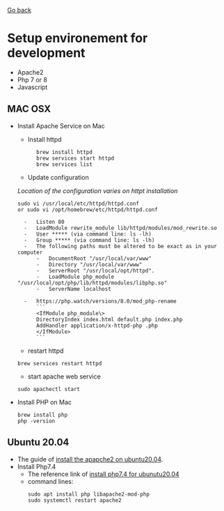 [Go back](https://georgeeliotarchive.github.io/)
# Setup environement for development
-   Apache2
-   Php 7 or 8
-   Javascript


## MAC OSX 
- Install Apache Service on Mac
    -   Install httpd
    ````
          brew install httpd
          brew services start httpd
          brew services list
    ````
    

    -   Update configuration
       
    _Location of the configuration varies on httpt installation_
    ```
    sudo vi /usr/local/etc/httpd/httpd.conf
    or sudo vi /opt/homebrew/etc/httpd/httpd.conf
    ```   
        -   Listen 80
        -   LoadModule rewrite_module lib/httpd/modules/mod_rewrite.so
        -   User ***** (via command line: ls -lh)
        -   Group ***** (via command line: ls -lh)
        -   The following paths must be altered to be exact as in your computer
            -   DocumentRoot "/usr/local/var/www"  
            -   Directory "/usr/local/var/www"  
            -   ServerRoot "/usr/local/opt/httpd". 
            -   LoadModule php_module "/usr/local/opt/php/lib/httpd/modules/libphp.so"
            -   ServerName localhost

        -   https://php.watch/versions/8.0/mod_php-rename    
            ```
            <IfModule php_module\> 
            DirectoryIndex index.html default.php index.php 
            AddHandler application/x-httpd-php .php
            </IfModule>
            ```

    -  restart httpd 
    ```
    brew services restart httpd     
    ```
    -  start apache web service
    ```
    sudo apachectl start 
    ```

-   Install PHP on Mac
    ```
    brew install php
    php -version
    ```

## Ubuntu 20.04
-   The guide of [install the apapche2 on ubuntu20.04](https://www.digitalocean.com/community/tutorials/how-to-install-the-apache-web-server-on-ubuntu-20-04).
-   Install Php7.4
    -   The reference link of [install php7.4 for ubunutu20.04](https://linuxize.com/post/how-to-install-php-on-ubuntu-20-04/)
    -   command lines:
        ``` 
        sudo apt install php libapache2-mod-php
        sudo systemctl restart apache2 
        ```
        
  
